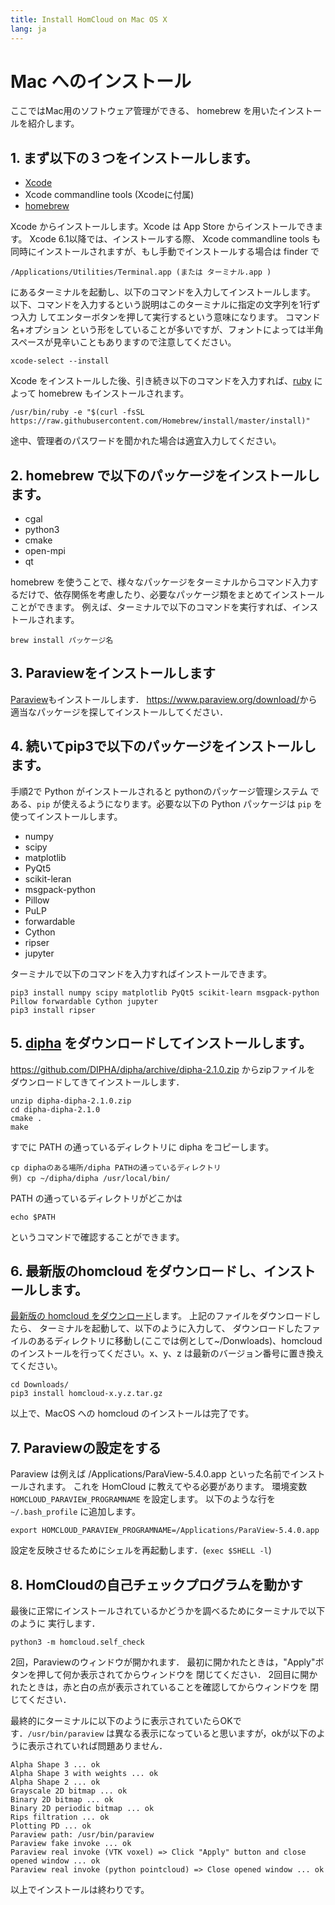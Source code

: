 ```yaml
---
title: Install HomCloud on Mac OS X
lang: ja
---
```


# Mac へのインストール

ここではMac用のソフトウェア管理ができる、 homebrew を用いたインストールを紹介します。

## 1. まず以下の３つをインストールします。
   
 * [Xcode](https://developer.apple.com/jp/xcode/)
 * Xcode commandline tools (Xcodeに付属)
 * [homebrew](https://github.com/Homebrew)
  
Xcode からインストールします。Xcode は App Store からインストールできます。
Xcode 6.1以降では、インストールする際、 Xcode commandline tools も
同時にインストールされますが、もし手動でインストールする場合は finder で

    /Applications/Utilities/Terminal.app (または ターミナル.app )

にあるターミナルを起動し、以下のコマンドを入力してインストールします。
以下、コマンドを入力するという説明はこのターミナルに指定の文字列を1行ずつ入力
してエンターボタンを押して実行するという意味になります。
コマンド名+オプション という形をしていることが多いですが、フォントによっては半角スペースが見辛いこともありますので注意してください。


   
    xcode-select --install

Xcode をインストールした後、引き続き以下のコマンドを入力すれば、[ruby](https://www.ruby-lang.org/ja/) によって homebrew もインストールされます。

    /usr/bin/ruby -e "$(curl -fsSL https://raw.githubusercontent.com/Homebrew/install/master/install)"

途中、管理者のパスワードを聞かれた場合は適宜入力してください。

## 2. homebrew で以下のパッケージをインストールします。
   
* cgal
* python3
* cmake
* open-mpi
* qt

homebrew を使うことで、様々なパッケージをターミナルからコマンド入力するだけで、依存関係を考慮したり、必要なパッケージ類をまとめてインストールことができます。
例えば、ターミナルで以下のコマンドを実行すれば、インストールされます。

    brew install パッケージ名

## 3. Paraviewをインストールします

[Paraview](https://www.paraview.org/)もインストールします．
<https://www.paraview.org/download/>から適当なパッケージを探してインストールしてください．

## 4. 続いてpip3で以下のパッケージをインストールします。

手順2で Python がインストールされると pythonのパッケージ管理システム
である、`pip` が使えるようになります。必要な以下の Python パッケージは
`pip` を使ってインストールします。

* numpy
* scipy
* matplotlib
* PyQt5
* scikit-leran
* msgpack-python
* Pillow
* PuLP
* forwardable
* Cython
* ripser
* jupyter

ターミナルで以下のコマンドを入力すればインストールできます。

    pip3 install numpy scipy matplotlib PyQt5 scikit-learn msgpack-python Pillow forwardable Cython jupyter
    pip3 install ripser

## 5. [dipha](http://github.com/dipha) をダウンロードしてインストールします。

<https://github.com/DIPHA/dipha/archive/dipha-2.1.0.zip> からzipファイルを
ダウンロードしてきてインストールします．

    unzip dipha-dipha-2.1.0.zip
    cd dipha-dipha-2.1.0
    cmake . 
    make

すでに PATH の通っているディレクトリに dipha をコピーします。

    cp diphaのある場所/dipha PATHの通っているディレクトリ
    例) cp ~/dipha/dipha /usr/local/bin/

PATH の通っているディレクトリがどこかは

    echo $PATH

というコマンドで確認することができます。

## 6. 最新版のhomcloud をダウンロードし、インストールします。

[最新版の homcloud をダウンロード](/index.html#download)します。
上記のファイルをダウンロードしたら、 ターミナルを起動して、以下のように入力して、 ダウンロードしたファイルのあるディレクトリに移動し(ここでは例として~/Donwloads)、homcloud のインストールを行ってください。x、y、z は最新のバージョン番号に置き換えてください。

    cd Downloads/
    pip3 install homcloud-x.y.z.tar.gz 

以上で、MacOS への homcloud のインストールは完了です。

## 7. Paraviewの設定をする

Paraview は例えば /Applications/ParaView-5.4.0.app といった名前でインストールされます。
これを HomCloud に教えてやる必要があります。
環境変数 `HOMCLOUD_PARAVIEW_PROGRAMNAME` を設定します。
以下のような行を `~/.bash_profile` に追加します。

    export HOMCLOUD_PARAVIEW_PROGRAMNAME=/Applications/ParaView-5.4.0.app

設定を反映させるためにシェルを再起動します．(`exec $SHELL -l`)

## 8. HomCloudの自己チェックプログラムを動かす

最後に正常にインストールされているかどうかを調べるためにターミナルで以下のように
実行します．

    python3 -m homcloud.self_check

2回，Paraviewのウィンドウが開かれます．
最初に開かれたときは，"Apply"ボタンを押して何か表示されてからウィンドウを
閉じてください．
2回目に開かれたときは，赤と白の点が表示されていることを確認してからウィンドウを
閉じてください．

最終的にターミナルに以下のように表示されていたらOKです．`/usr/bin/paraview`
は異なる表示になっていると思いますが，okが以下のように表示されていれば問題ありません．


    Alpha Shape 3 ... ok
    Alpha Shape 3 with weights ... ok
    Alpha Shape 2 ... ok
    Grayscale 2D bitmap ... ok
    Binary 2D bitmap ... ok
    Binary 2D periodic bitmap ... ok
    Rips filtration ... ok
    Plotting PD ... ok
    Paraview path: /usr/bin/paraview
    Paraview fake invoke ... ok
    Paraview real invoke (VTK voxel) => Click "Apply" button and close opened window ... ok
    Paraview real invoke (python pointcloud) => Close opened window ... ok


以上でインストールは終わりです。


